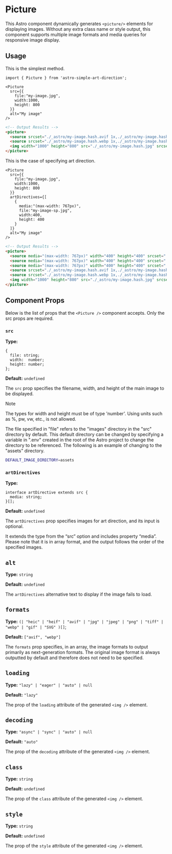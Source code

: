 # **Picture**

This Astro component dynamically generates ```<picture/>``` elements for displaying images. Without any extra class name or style output, this component supports multiple image formats and media queries for responsive image display.

## **Usage**

This is the simplest method.

```tsx
import { Picture } from 'astro-simple-art-direction';

<Picture
  src={{
    file:"my-image.jpg",
    width:1000, 
    height: 800
  }} 
  alt="My image"
/>
```

```html
<!-- Output Results -->
<picture>
  <source srcset="./_astro/my-image.hash.avif 1x,./_astro/my-image.hash.avif 2x" sizes="(max-width: 1000px) 100vw, 1000px" type="image/avif">
  <source srcset="./_astro/my-image.hash.webp 1x,./_astro/my-image.hash.webp 2x" sizes="(max-width: 1000px) 100vw, 1000px" type="image/webp">
  <img width="1000" height="800" src="./_astro/my-image.hash.jpg" srcset="./_astro/my-image.hash.jpg 1x,./_astro/my-image.hash.jpg 2x" sizes="(max-width: 1000px) 100vw, 1000px" loading="lazy" decoding="auto" alt="My Image">
</picture>
```

This is the case of specifying art direction.

```tsx
<Picture
  src={{
    file:"my-image.jpg",
    width:1000, 
    height: 800
  }} 
  artDirectives={[
    {
      media:"(max-width: 767px)",
      file:"my-image-sp.jpg",
      width:400, 
      height: 400
    }
  ]}
  alt="My image"
/>
```

```html
<!-- Output Results -->
<picture>
  <source media="(max-width: 767px)" width="400" height="400" srcset="./_astro/my-image-sp.hash.avif 1x,./_astro/my-image-sp.hash.avif 2x" sizes="(max-width: 400px) 100vw, 400px" type="image/avif">
  <source media="(max-width: 767px)" width="400" height="400" srcset="./_astro/my-image-sp.hash.webp 1x,./_astro/my-image-sp.hash.webp 2x" sizes="(max-width: 400px) 100vw, 400px" type="image/webp">
  <source media="(max-width: 767px)" width="400" height="400" srcset="./_astro/my-image-sp.hash.jpg 1x,./_astro/my-image-sp.hash.jpg 2x" sizes="(max-width: 400px) 100vw, 400px">
  <source srcset="./_astro/my-image.hash.avif 1x,./_astro/my-image.hash.avif 2x" sizes="(max-width: 1000px) 100vw, 1000px" type="image/avif">
  <source srcset="./_astro/my-image.hash.webp 1x,./_astro/my-image.hash.webp 2x" sizes="(max-width: 1000px) 100vw, 1000px" type="image/webp">
  <img width="1000" height="800" src="./_astro/my-image.hash.jpg" srcset="./_astro/my-image.hash.jpg 1x,./_astro/my-image.hash.jpg 2x" sizes="(max-width: 1000px) 100vw, 1000px" loading="lazy" decoding="auto" alt="My image">
</picture>
```

## **Component Props**

Below is the list of props that the ```<Picture />``` component accepts. Only the src props are required.

### **`src`**

**Type:**

```tsx
{ 
  file: string;
  width:  number;
  height: number;
};
```

**Default:** `undefined`

The `src` prop specifies the filename, width, and height of the main image to be displayed.

> [!NOTE]
> The types for width and height must be of type 'number'. Using units such as %, pw, vw, etc., is not allowed.

The file specified in "file" refers to the "images" directory in the "src" directory by default.
This default directory can be changed by specifying a variable in ".env" created in the root of the Astro project to change the directory to be referenced.
The following is an example of changing to the "assets" directory.

```bash
DEFAULT_IMAGE_DIRECTORY=assets
```

### **`artDirectives`**

**Type:**

```tsx
interface artDirective extends src {
  media: string;
}[];
```

**Default:** `undefined`

The `artDirectives` prop specifies images for art direction, and its input is optional.

It extends the type from the “src” option and includes property “media”. Please note that it is in array format, and the output follows the order of the specified images.

## **`alt`**

**Type:** `string`

**Default:** `undefined`

The `artDirectives` alternative text to display if the image fails to load.

## **`formats`**

**Type:** `(| "heic" | "heif" | "avif" | "jpg" | "jpeg" | "png" | "tiff" | "webp" | "gif" | "SVG" )[]`;

**Default:** `["avif", "webp"]`

The `formats` prop specifies, in an array, the image formats to output primarily as next-generation formats. The original image format is always outputted by default and therefore does not need to be specified.

## **`loading`**

**Type:** `"lazy" | "eager" | "auto" | null`

**Default:** `"lazy"`

The prop of the `loading` attribute of the generated `<img />` element.

## **`decoding`**

**Type:** `"async" | "sync" | "auto" | null`

**Default:** `"auto"`

The prop of the `decoding` attribute of the generated `<img />` element.

## **`class`**

**Type:** `string`

**Default:** `undefined`

The prop of the `class` attribute of the generated `<img />` element.

## **`style`**

**Type:** `string`

**Default:** `undefined`

The prop of the `style` attribute of the generated `<img />` element.
